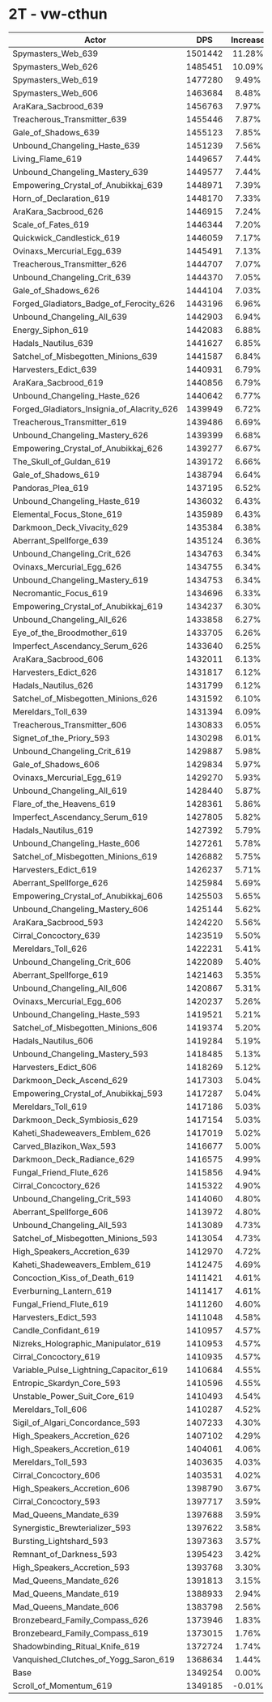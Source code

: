 # 2T - vw-cthun
| Actor | DPS | Increase |
|---|:---:|:---:|
|Spymasters_Web_639|1501442|11.28%|
|Spymasters_Web_626|1485451|10.09%|
|Spymasters_Web_619|1477280|9.49%|
|Spymasters_Web_606|1463684|8.48%|
|AraKara_Sacbrood_639|1456763|7.97%|
|Treacherous_Transmitter_639|1455446|7.87%|
|Gale_of_Shadows_639|1455123|7.85%|
|Unbound_Changeling_Haste_639|1451239|7.56%|
|Living_Flame_619|1449657|7.44%|
|Unbound_Changeling_Mastery_639|1449577|7.44%|
|Empowering_Crystal_of_Anubikkaj_639|1448971|7.39%|
|Horn_of_Declaration_619|1448170|7.33%|
|AraKara_Sacbrood_626|1446915|7.24%|
|Scale_of_Fates_619|1446344|7.20%|
|Quickwick_Candlestick_619|1446059|7.17%|
|Ovinaxs_Mercurial_Egg_639|1445491|7.13%|
|Treacherous_Transmitter_626|1444707|7.07%|
|Unbound_Changeling_Crit_639|1444370|7.05%|
|Gale_of_Shadows_626|1444104|7.03%|
|Forged_Gladiators_Badge_of_Ferocity_626|1443196|6.96%|
|Unbound_Changeling_All_639|1442903|6.94%|
|Energy_Siphon_619|1442083|6.88%|
|Hadals_Nautilus_639|1441627|6.85%|
|Satchel_of_Misbegotten_Minions_639|1441587|6.84%|
|Harvesters_Edict_639|1440931|6.79%|
|AraKara_Sacbrood_619|1440856|6.79%|
|Unbound_Changeling_Haste_626|1440642|6.77%|
|Forged_Gladiators_Insignia_of_Alacrity_626|1439949|6.72%|
|Treacherous_Transmitter_619|1439486|6.69%|
|Unbound_Changeling_Mastery_626|1439399|6.68%|
|Empowering_Crystal_of_Anubikkaj_626|1439277|6.67%|
|The_Skull_of_Guldan_619|1439172|6.66%|
|Gale_of_Shadows_619|1438794|6.64%|
|Pandoras_Plea_619|1437195|6.52%|
|Unbound_Changeling_Haste_619|1436032|6.43%|
|Elemental_Focus_Stone_619|1435989|6.43%|
|Darkmoon_Deck_Vivacity_629|1435384|6.38%|
|Aberrant_Spellforge_639|1435124|6.36%|
|Unbound_Changeling_Crit_626|1434763|6.34%|
|Ovinaxs_Mercurial_Egg_626|1434755|6.34%|
|Unbound_Changeling_Mastery_619|1434753|6.34%|
|Necromantic_Focus_619|1434696|6.33%|
|Empowering_Crystal_of_Anubikkaj_619|1434237|6.30%|
|Unbound_Changeling_All_626|1433858|6.27%|
|Eye_of_the_Broodmother_619|1433705|6.26%|
|Imperfect_Ascendancy_Serum_626|1433640|6.25%|
|AraKara_Sacbrood_606|1432011|6.13%|
|Harvesters_Edict_626|1431817|6.12%|
|Hadals_Nautilus_626|1431799|6.12%|
|Satchel_of_Misbegotten_Minions_626|1431592|6.10%|
|Mereldars_Toll_639|1431394|6.09%|
|Treacherous_Transmitter_606|1430833|6.05%|
|Signet_of_the_Priory_593|1430298|6.01%|
|Unbound_Changeling_Crit_619|1429887|5.98%|
|Gale_of_Shadows_606|1429834|5.97%|
|Ovinaxs_Mercurial_Egg_619|1429270|5.93%|
|Unbound_Changeling_All_619|1428440|5.87%|
|Flare_of_the_Heavens_619|1428361|5.86%|
|Imperfect_Ascendancy_Serum_619|1427805|5.82%|
|Hadals_Nautilus_619|1427392|5.79%|
|Unbound_Changeling_Haste_606|1427261|5.78%|
|Satchel_of_Misbegotten_Minions_619|1426882|5.75%|
|Harvesters_Edict_619|1426237|5.71%|
|Aberrant_Spellforge_626|1425984|5.69%|
|Empowering_Crystal_of_Anubikkaj_606|1425503|5.65%|
|Unbound_Changeling_Mastery_606|1425144|5.62%|
|AraKara_Sacbrood_593|1424220|5.56%|
|Cirral_Concoctory_639|1423519|5.50%|
|Mereldars_Toll_626|1422231|5.41%|
|Unbound_Changeling_Crit_606|1422089|5.40%|
|Aberrant_Spellforge_619|1421463|5.35%|
|Unbound_Changeling_All_606|1420867|5.31%|
|Ovinaxs_Mercurial_Egg_606|1420237|5.26%|
|Unbound_Changeling_Haste_593|1419521|5.21%|
|Satchel_of_Misbegotten_Minions_606|1419374|5.20%|
|Hadals_Nautilus_606|1419284|5.19%|
|Unbound_Changeling_Mastery_593|1418485|5.13%|
|Harvesters_Edict_606|1418269|5.12%|
|Darkmoon_Deck_Ascend_629|1417303|5.04%|
|Empowering_Crystal_of_Anubikkaj_593|1417287|5.04%|
|Mereldars_Toll_619|1417186|5.03%|
|Darkmoon_Deck_Symbiosis_629|1417154|5.03%|
|Kaheti_Shadeweavers_Emblem_626|1417019|5.02%|
|Carved_Blazikon_Wax_593|1416677|5.00%|
|Darkmoon_Deck_Radiance_629|1416575|4.99%|
|Fungal_Friend_Flute_626|1415856|4.94%|
|Cirral_Concoctory_626|1415322|4.90%|
|Unbound_Changeling_Crit_593|1414060|4.80%|
|Aberrant_Spellforge_606|1413972|4.80%|
|Unbound_Changeling_All_593|1413089|4.73%|
|Satchel_of_Misbegotten_Minions_593|1413054|4.73%|
|High_Speakers_Accretion_639|1412970|4.72%|
|Kaheti_Shadeweavers_Emblem_619|1412475|4.69%|
|Concoction_Kiss_of_Death_619|1411421|4.61%|
|Everburning_Lantern_619|1411417|4.61%|
|Fungal_Friend_Flute_619|1411260|4.60%|
|Harvesters_Edict_593|1411048|4.58%|
|Candle_Confidant_619|1410957|4.57%|
|Nizreks_Holographic_Manipulator_619|1410953|4.57%|
|Cirral_Concoctory_619|1410935|4.57%|
|Variable_Pulse_Lightning_Capacitor_619|1410684|4.55%|
|Entropic_Skardyn_Core_593|1410596|4.55%|
|Unstable_Power_Suit_Core_619|1410493|4.54%|
|Mereldars_Toll_606|1410287|4.52%|
|Sigil_of_Algari_Concordance_593|1407233|4.30%|
|High_Speakers_Accretion_626|1407102|4.29%|
|High_Speakers_Accretion_619|1404061|4.06%|
|Mereldars_Toll_593|1403635|4.03%|
|Cirral_Concoctory_606|1403531|4.02%|
|High_Speakers_Accretion_606|1398790|3.67%|
|Cirral_Concoctory_593|1397717|3.59%|
|Mad_Queens_Mandate_639|1397688|3.59%|
|Synergistic_Brewterializer_593|1397622|3.58%|
|Bursting_Lightshard_593|1397363|3.57%|
|Remnant_of_Darkness_593|1395423|3.42%|
|High_Speakers_Accretion_593|1393768|3.30%|
|Mad_Queens_Mandate_626|1391813|3.15%|
|Mad_Queens_Mandate_619|1388933|2.94%|
|Mad_Queens_Mandate_606|1383798|2.56%|
|Bronzebeard_Family_Compass_626|1373946|1.83%|
|Bronzebeard_Family_Compass_619|1373015|1.76%|
|Shadowbinding_Ritual_Knife_619|1372724|1.74%|
|Vanquished_Clutches_of_Yogg_Saron_619|1368634|1.44%|
|Base|1349254|0.00%|
|Scroll_of_Momentum_619|1349185|-0.01%|
